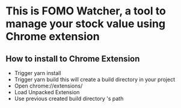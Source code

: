 # This is FOMO Watcher, a tool to manage your stock value using Chrome extension


## How to install to Chrome Extension

- Trigger yarn install
- Trigger yarn build this will create a build directory in your project
- Open chrome://extensions/
- Load Unpacked Extension
- Use previous created build directory 's path
